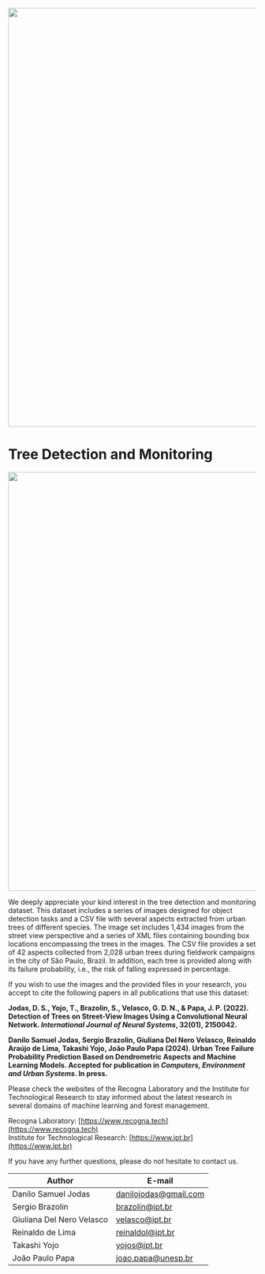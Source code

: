 <div align="center">
<p>
   <a align="left" href="recogna.tech" target="_blank">
   <img width="850" src="https://i1.rgstatic.net/ii/lab.file/AS%3A610997660299264%401522684602522_xl"></a>
</p>
</div>

# Tree Detection and Monitoring

<div align="center">
<p>
   <img width="850" src="https://drive.google.com/uc?export=view&id=13V5DuXJ3a7evP4ou2NfBcSXcdIYkycOD"></a>
</p>
</div>

We deeply appreciate your kind interest in the tree detection and monitoring dataset. This dataset includes a series of images designed for object detection tasks and a CSV file with several aspects extracted from urban trees of different species. The image set includes 1,434 images from the street view perspective and a series of XML files containing bounding box locations encompassing the trees in the images. The CSV file provides a set of 42 aspects collected from 2,028 urban trees during fieldwork campaigns in the city of São Paulo, Brazil. In addition, each tree is provided along with its failure probability, i.e., the risk of falling expressed in percentage.

If you wish to use the images and the provided files in your research, you accept to cite the following papers in all publications that use this dataset:

**Jodas, D. S., Yojo, T., Brazolin, S., Velasco, G. D. N., & Papa, J. P. (2022). Detection of Trees on Street-View Images Using a Convolutional Neural Network. *International Journal of Neural Systems*, 32(01), 2150042.**

**Danilo Samuel Jodas, Sergio Brazolin, Giuliana Del Nero Velasco, Reinaldo Araújo de Lima, Takashi Yojo, João Paulo Papa (2024). Urban Tree Failure Probability Prediction Based on Dendrometric Aspects and Machine Learning Models. Accepted for publication in *Computers, Environment and Urban Systems*. In press.**

Please check the websites of the Recogna Laboratory and the Institute for Technological Research to stay informed about the latest research in several domains of machine learning and forest management.

Recogna Laboratory: [https://www.recogna.tech](https://www.recogna.tech) <br>
Institute for Technological Research: [https://www.ipt.br](https://www.ipt.br)

If you have any further questions, please do not hesitate to contact us.

| Author                    | E-mail                |
| ----------------------    | ----------------------|
| Danilo Samuel Jodas       | danilojodas@gmail.com | <br>
| Sergio Brazolin           | brazolin@ipt.br       | <br>
| Giuliana Del Nero Velasco | velasco@ipt.br        | <br>
| Reinaldo de Lima          | reinaldol@ipt.br      | <br>
| Takashi Yojo              | yojos@ipt.br          | <br>
| João Paulo Papa           | joao.papa@unesp.br    | <br>
